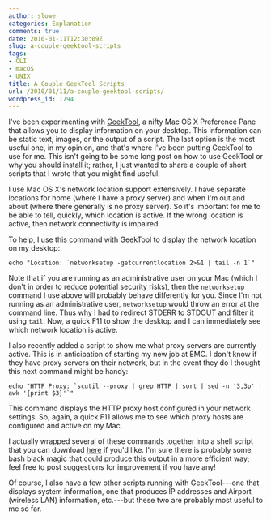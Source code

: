 ```yaml
---
author: slowe
categories: Explanation
comments: true
date: 2010-01-11T12:30:09Z
slug: a-couple-geektool-scripts
tags:
- CLI
- macOS
- UNIX
title: A Couple GeekTool Scripts
url: /2010/01/11/a-couple-geektool-scripts/
wordpress_id: 1794
---
```


I've been experimenting with [GeekTool](http://projects.tynsoe.org/en/geektool/), a nifty Mac OS X Preference Pane that allows you to display information on your desktop. This information can be static text, images, or the output of a script. The last option is the most useful one, in my opinion, and that's where I've been putting GeekTool to use for me. This isn't going to be some long post on how to use GeekTool or why you should install it; rather, I just wanted to share a couple of short scripts that I wrote that you might find useful.

I use Mac OS X's network location support extensively. I have separate locations for home (where I have a proxy server) and when I'm out and about (where there generally is no proxy server). So it's important for me to be able to tell, quickly, which location is active. If the wrong location is active, then network connectivity is impaired.

To help, I use this command with GeekTool to display the network location on my desktop:

	echo "Location: `networksetup -getcurrentlocation 2>&1 | tail -n 1`"

Note that if you are running as an administrative user on your Mac (which I don't in order to reduce potential security risks), then the `networksetup` command I use above will probably behave differently for you. Since I'm not running as an administrative user, `networksetup` would throw an error at the command line. Thus why I had to redirect STDERR to STDOUT and filter it using `tail`. Now, a quick F11 to show the desktop and I can immediately see which network location is active.

I also recently added a script to show me what proxy servers are currently active. This is in anticipation of starting my new job at EMC. I don't know if they have proxy servers on their network, but in the event they do I thought this next command might be handy:

	echo "HTTP Proxy: `scutil --proxy | grep HTTP | sort | sed -n '3,3p' | awk '{print $3}'`"

This command displays the HTTP proxy host configured in your network settings. So, again, a quick F11 allows me to see which proxy hosts are configured and active on my Mac.

I actually wrapped several of these commands together into a shell script that you can download [here][1] if you'd like. I'm sure there is probably some bash black magic that could produce this output in a more efficient way; feel free to post suggestions for improvement if you have any!

Of course, I also have a few other scripts running with GeekTool---one that displays system information, one that produces IP addresses and Airport (wireless LAN) information, etc.---but these two are probably most useful to me so far.

[1]: /public/dl/proxyinfo.zip
